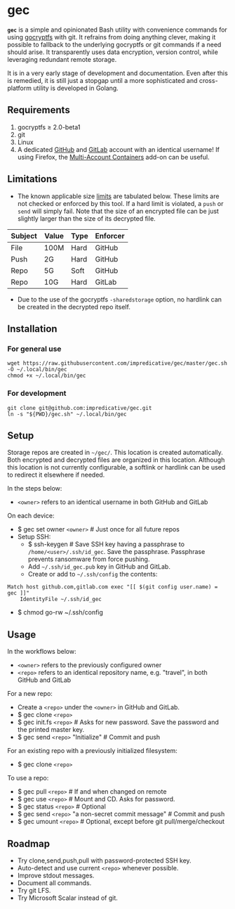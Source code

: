 # gec

**`gec`** is a simple and opinionated Bash utility with convenience commands for using [gocryptfs](https://github.com/rfjakob/gocryptfs) with git.
It refrains from doing anything clever, making it possible to fallback to the underlying gocryptfs or git commands if a need should arise.
It transparently uses data encryption, version control, while leveraging redundant remote storage.

It is in a very early stage of development and documentation.
Even after this is remedied, it is still just a stopgap until a more sophisticated and cross-platform utility is developed in Golang.

## Requirements
1. gocryptfs ≥ 2.0-beta1
1. git
1. Linux
1. A dedicated [GitHub](https://github.com/) and [GitLab](https://gitlab.com/) account with an identical username!
If using Firefox, the [Multi-Account Containers](https://addons.mozilla.org/en-US/firefox/addon/multi-account-containers/) add-on can be useful.

## Limitations
* The known applicable size [limits](https://stackoverflow.com/a/59479166/) are tabulated below.
These limits are not checked or enforced by this tool. If a hard limit is violated, a `push` or `send` will simply fail.
Note that the size of an encrypted file can be just slightly larger than the size of its decrypted file.

| Subject | Value | Type | Enforcer |
|---------|-------|------|----------|
| File    | 100M  | Hard | GitHub   |
| Push    | 2G    | Hard | GitHub   |
| Repo    | 5G    | Soft | GitHub   |
| Repo    | 10G   | Hard | GitLab   |

* Due to the use of the gocryptfs `-sharedstorage` option, no hardlink can be created in the decrypted repo itself.

## Installation
### For general use
```shell script
wget https://raw.githubusercontent.com/impredicative/gec/master/gec.sh -O ~/.local/bin/gec
chmod +x ~/.local/bin/gec
```
### For development
```shell script
git clone git@github.com:impredicative/gec.git
ln -s "${PWD}/gec.sh" ~/.local/bin/gec
```

## Setup
Storage repos are created in `~/gec/`. This location is created automatically. Both encrypted and decrypted files are organized in this location.
Although this location is not currently configurable, a softlink or hardlink can be used to redirect it elsewhere if needed.

In the steps below:
* `<owner>` refers to an identical username in both GitHub and GitLab

On each device:
* $ gec set owner `<owner>`  # Just once for all future repos
* Setup SSH:
  * $ ssh-keygen  # Save SSH key having a passphrase to `/home/<user>/.ssh/id_gec`. Save the passphrase. Passphrase prevents ransomware from force pushing.
  * Add `~/.ssh/id_gec.pub` key in GitHub and GitLab.
  * Create or add to `~/.ssh/config` the contents:
```shell script
Match host github.com,gitlab.com exec "[[ $(git config user.name) = gec ]]"
    IdentityFile ~/.ssh/id_gec
```
  * $ chmod go-rw ~/.ssh/config

## Usage
In the workflows below:
* `<owner>` refers to the previously configured owner
* `<repo>` refers to an identical repository name, e.g. "travel", in both GitHub and GitLab

For a new repo:
* Create a `<repo>` under the `<owner>` in GitHub and GitLab.
* $ gec clone `<repo>`
* $ gec init.fs `<repo>`  # Asks for new password. Save the password and the printed master key.
* $ gec send `<repo>` "Initialize"  # Commit and push

For an existing repo with a previously initialized filesystem:
* $ gec clone `<repo>`

To use a repo:
* $ gec pull `<repo>`  # If and when changed on remote
* $ gec use `<repo>`  # Mount and CD. Asks for password.
* $ gec status `<repo>`  # Optional
* $ gec send `<repo>` "a non-secret commit message"  # Commit and push
* $ gec umount `<repo>`  # Optional, except before git pull/merge/checkout

## Roadmap
* Try clone,send,push,pull with password-protected SSH key.
* Auto-detect and use current `<repo>` whenever possible.
* Improve stdout messages.
* Document all commands.
* Try git LFS.
* Try Microsoft Scalar instead of git.
